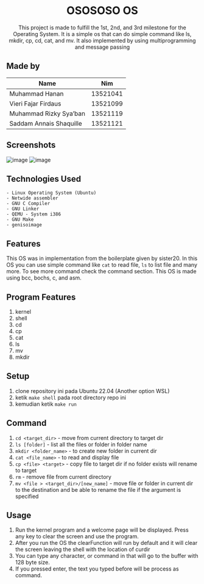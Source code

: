 <div align="center">
  <h1 align="center">OSOSOSO OS</h1>

  <p align="center">
    This project is made to fulfill the 1st, 2nd, and 3rd milestone for the Operating System. It is a simple os that can do simple command like ls, mkdir, cp, cd, cat, and mv. It also implemented by using multiprogramming and message passing
    <br />
  </p>
</div>

## Made by

| Name                           |   Nim    |
| ------------------------------ | :------: |
| Muhammad Hanan                 | 13521041 |
| Vieri Fajar Firdaus            | 13521099 |
| Muhammad Rizky Sya’ban         | 13521119 |
| Saddam Annais Shaquille        | 13521121 |


## Screenshots

![image](https://user-images.githubusercontent.com/73151449/166110062-b8515469-083e-41d9-be93-c1f1424de759.png)
![image](https://user-images.githubusercontent.com/73151449/166110079-6800f7ec-8e67-4481-9ed5-25d2f5db3d8c.png)

## Technologies Used

    - Linux Operating System (Ubuntu)
    - Netwide assembler
    - GNU C Compiler
    - GNU Linker
    - QEMU - System i386
    - GNU Make
    - genisoimage

## Features

This OS was in implementation from the boilerplate given by sister20. In this OS you can use simple command like `cat` to read file, `ls` to list file and many more. To see more command check the command section. This OS is made using bcc, bochs, c, and asm. 

## Program Features
1. kernel
2. shell
4. cd
5. cp
6. cat
7. ls
8. mv
9. mkdir

## Setup

1. clone repository ini pada Ubuntu 22.04 (Another option WSL)
2. ketik `make shell` pada root directory repo ini
3. kemudian ketik `make run`

## Command
1. `cd <target_dir>` - move from current directory to target dir
2. `ls [folder]` - list all the files or folder in folder name
3. `mkdir <folder_name>` - to create new folder in current dir
4. `cat <file_name>` - to read and display file
6. `cp <file> <target>` - copy file to target dir if no folder exists will rename to target
7. `rm` <file> - remove file from current directory
8. `mv <file > <target_dir>/[new_name]` - move file or folder in current dir to the destination and be able to rename the file if the argument is specified

## Usage

1. Run the kernel program and a welcome page will be displayed. Press any key to clear the screen and use the program.
2. After you run the OS the clearFunction will run by default and it will clear the screen leaving the shell with the location of curdir
3. You can type any character, or command in that will go to the buffer with 128 byte size.
4. If you pressed enter, the text you typed before will be process as command.
